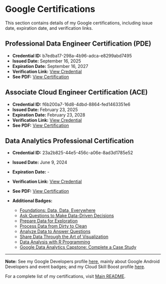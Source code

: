 # Google Certifications  

This section contains details of my Google certifications, including issue date, expiration date, and verification links.

## Professional Data Engineer Certification (PDE)
- **Credential ID:** b7edba17-298a-4b96-adca-e8299abd7495
- **Issued Date:** September 16, 2025
- **Expiration Date:** September 16, 2027
- **Verification Link:** [View Credential](https://www.credly.com/badges/b7edba17-298a-4b96-adca-e8299abd7495/public_profile)
- **See PDF:** [View Certification](google_professional_data_engineer.pdf)

## Associate Cloud Engineer Certification (ACE)
- **Credential ID:** f6b200a7-16d8-4dbd-8864-fed1463351e6
- **Issued Date:** February 23, 2025
- **Expiration Date:** February 23, 2028
- **Verification Link:** [View Credential](https://www.credly.com/badges/f6b200a7-16d8-4dbd-8864-fed1463351e6/public_url)
- **See PDF:** [View Certification](google_associate_cloud_engineer.pdf)

## Data Analytics Professional Certification
- **Credential ID:** 23a2b825-44e5-456c-a06e-8ad3d1785e52
- **Issued Date:** June 9, 2024
- **Expiration Date:** -
- **Verification Link:** [View Credential](https://www.credly.com/badges/23a2b825-44e5-456c-a06e-8ad3d1785e52/public_url)
- **See PDF:** [View Certification](google_data_analytics.pdf)
- **Additional Badges:**

  - [Foundations: Data, Data, Everywhere](https://coursera.org/share/4a2b73d0df811c20f246b6d276820808)
  - [Ask Questions to Make Data-Driven Decisions](https://coursera.org/share/a1b72b3eeba8f263c024c1b0454aa2a7)
  - [Prepare Data for Exploration](https://coursera.org/share/b4789cd6cfa6f3088afbbb87fab7a76a)
  - [Process Data from Dirty to Clean](https://coursera.org/share/a6f86fe2fb40c9c1d6e677250c077c1f)
  - [Analyze Data to Answer Questions](https://coursera.org/share/5729dcbc458c34b4393ca4c3bcd8f776)
  - [Share Data Through the Art of Visualization](https://coursera.org/share/cc3e392db5146fec975789fe056f6a19)
  - [Data Analysis with R Programming](https://coursera.org/share/3880346e2b548a3dbb1c1b4ad35d1955)
  - [Google Data Analytics Capstone: Complete a Case Study](https://coursera.org/share/5040a3e3eeab3b4e81cfa349c1fdd3e3)

---
**Note:** See my Google Developers profile [here](https://g.dev/muhammadravi251001), mainly about Google Android Developers and event badges; and my Cloud Skill Boost profile [here](https://www.cloudskillsboost.google/public_profiles/5ef35651-ff26-45b2-be62-bdb417818551).

For a complete list of my certifications, visit [Main README](../README.md).  